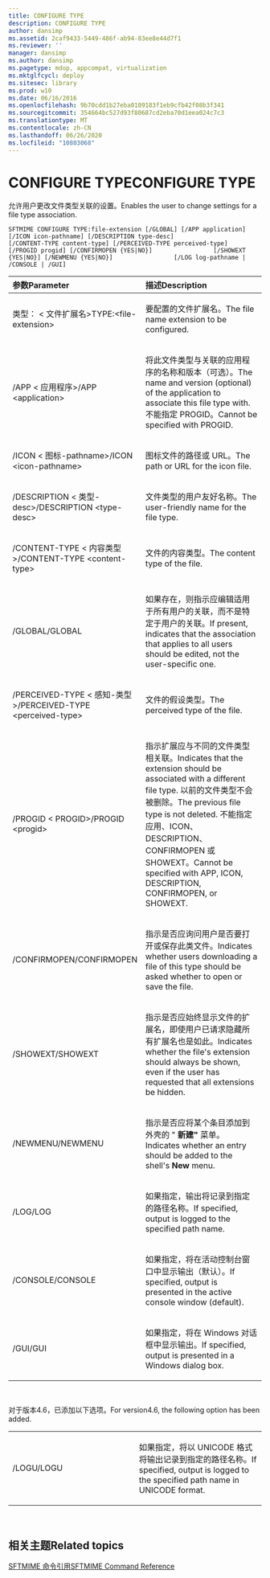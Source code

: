 ```yaml
---
title: CONFIGURE TYPE
description: CONFIGURE TYPE
author: dansimp
ms.assetid: 2caf9433-5449-486f-ab94-83ee8e44d7f1
ms.reviewer: ''
manager: dansimp
ms.author: dansimp
ms.pagetype: mdop, appcompat, virtualization
ms.mktglfcycl: deploy
ms.sitesec: library
ms.prod: w10
ms.date: 06/16/2016
ms.openlocfilehash: 9b70cdd1b27eba0109183f1eb9cfb42f08b3f341
ms.sourcegitcommit: 354664bc527d93f80687cd2eba70d1eea024c7c3
ms.translationtype: MT
ms.contentlocale: zh-CN
ms.lasthandoff: 06/26/2020
ms.locfileid: "10803068"
---
```

# <span data-ttu-id="4396c-103">CONFIGURE TYPE</span><span class="sxs-lookup"><span data-stu-id="4396c-103">CONFIGURE TYPE</span></span>


<span data-ttu-id="4396c-104">允许用户更改文件类型关联的设置。</span><span class="sxs-lookup"><span data-stu-id="4396c-104">Enables the user to change settings for a file type association.</span></span>

`SFTMIME CONFIGURE TYPE:file-extension [/GLOBAL] [/APP application]                 [/ICON icon-pathname] [/DESCRIPTION type-desc]                 [/CONTENT-TYPE content-type] [/PERCEIVED-TYPE perceived-type]                 [/PROGID progid] [/CONFIRMOPEN {YES|NO}]                 [/SHOWEXT {YES|NO}] [/NEWMENU {YES|NO}]                 [/LOG log-pathname | /CONSOLE | /GUI]`

<table>
<colgroup>
<col width="50%" />
<col width="50%" />
</colgroup>
<thead>
<tr class="header">
<th align="left"><span data-ttu-id="4396c-105">参数</span><span class="sxs-lookup"><span data-stu-id="4396c-105">Parameter</span></span></th>
<th align="left"><span data-ttu-id="4396c-106">描述</span><span class="sxs-lookup"><span data-stu-id="4396c-106">Description</span></span></th>
</tr>
</thead>
<tbody>
<tr class="odd">
<td align="left"><p><span data-ttu-id="4396c-107">类型： &lt; 文件扩展名&gt;</span><span class="sxs-lookup"><span data-stu-id="4396c-107">TYPE:&lt;file-extension&gt;</span></span></p></td>
<td align="left"><p><span data-ttu-id="4396c-108">要配置的文件扩展名。</span><span class="sxs-lookup"><span data-stu-id="4396c-108">The file name extension to be configured.</span></span></p></td>
</tr>
<tr class="even">
<td align="left"><p><span data-ttu-id="4396c-109">/APP &lt; 应用程序&gt;</span><span class="sxs-lookup"><span data-stu-id="4396c-109">/APP &lt;application&gt;</span></span></p></td>
<td align="left"><p><span data-ttu-id="4396c-110">将此文件类型与关联的应用程序的名称和版本（可选）。</span><span class="sxs-lookup"><span data-stu-id="4396c-110">The name and version (optional) of the application to associate this file type with.</span></span> <span data-ttu-id="4396c-111">不能指定 PROGID。</span><span class="sxs-lookup"><span data-stu-id="4396c-111">Cannot be specified with PROGID.</span></span></p></td>
</tr>
<tr class="odd">
<td align="left"><p><span data-ttu-id="4396c-112">/ICON &lt; 图标-pathname&gt;</span><span class="sxs-lookup"><span data-stu-id="4396c-112">/ICON &lt;icon-pathname&gt;</span></span></p></td>
<td align="left"><p><span data-ttu-id="4396c-113">图标文件的路径或 URL。</span><span class="sxs-lookup"><span data-stu-id="4396c-113">The path or URL for the icon file.</span></span></p></td>
</tr>
<tr class="even">
<td align="left"><p><span data-ttu-id="4396c-114">/DESCRIPTION &lt; 类型-desc&gt;</span><span class="sxs-lookup"><span data-stu-id="4396c-114">/DESCRIPTION &lt;type-desc&gt;</span></span></p></td>
<td align="left"><p><span data-ttu-id="4396c-115">文件类型的用户友好名称。</span><span class="sxs-lookup"><span data-stu-id="4396c-115">The user-friendly name for the file type.</span></span></p></td>
</tr>
<tr class="odd">
<td align="left"><p><span data-ttu-id="4396c-116">/CONTENT-TYPE &lt; 内容类型&gt;</span><span class="sxs-lookup"><span data-stu-id="4396c-116">/CONTENT-TYPE &lt;content-type&gt;</span></span></p></td>
<td align="left"><p><span data-ttu-id="4396c-117">文件的内容类型。</span><span class="sxs-lookup"><span data-stu-id="4396c-117">The content type of the file.</span></span></p></td>
</tr>
<tr class="even">
<td align="left"><p><span data-ttu-id="4396c-118">/GLOBAL</span><span class="sxs-lookup"><span data-stu-id="4396c-118">/GLOBAL</span></span></p></td>
<td align="left"><p><span data-ttu-id="4396c-119">如果存在，则指示应编辑适用于所有用户的关联，而不是特定于用户的关联。</span><span class="sxs-lookup"><span data-stu-id="4396c-119">If present, indicates that the association that applies to all users should be edited, not the user-specific one.</span></span></p></td>
</tr>
<tr class="odd">
<td align="left"><p><span data-ttu-id="4396c-120">/PERCEIVED-TYPE &lt; 感知-类型&gt;</span><span class="sxs-lookup"><span data-stu-id="4396c-120">/PERCEIVED-TYPE &lt;perceived-type&gt;</span></span></p></td>
<td align="left"><p><span data-ttu-id="4396c-121">文件的假设类型。</span><span class="sxs-lookup"><span data-stu-id="4396c-121">The perceived type of the file.</span></span></p></td>
</tr>
<tr class="even">
<td align="left"><p><span data-ttu-id="4396c-122">/PROGID &lt; PROGID&gt;</span><span class="sxs-lookup"><span data-stu-id="4396c-122">/PROGID &lt;progid&gt;</span></span></p></td>
<td align="left"><p><span data-ttu-id="4396c-123">指示扩展应与不同的文件类型相关联。</span><span class="sxs-lookup"><span data-stu-id="4396c-123">Indicates that the extension should be associated with a different file type.</span></span> <span data-ttu-id="4396c-124">以前的文件类型不会被删除。</span><span class="sxs-lookup"><span data-stu-id="4396c-124">The previous file type is not deleted.</span></span> <span data-ttu-id="4396c-125">不能指定应用、ICON、DESCRIPTION、CONFIRMOPEN 或 SHOWEXT。</span><span class="sxs-lookup"><span data-stu-id="4396c-125">Cannot be specified with APP, ICON, DESCRIPTION, CONFIRMOPEN, or SHOWEXT.</span></span></p></td>
</tr>
<tr class="odd">
<td align="left"><p><span data-ttu-id="4396c-126">/CONFIRMOPEN</span><span class="sxs-lookup"><span data-stu-id="4396c-126">/CONFIRMOPEN</span></span></p></td>
<td align="left"><p><span data-ttu-id="4396c-127">指示是否应询问用户是否要打开或保存此类文件。</span><span class="sxs-lookup"><span data-stu-id="4396c-127">Indicates whether users downloading a file of this type should be asked whether to open or save the file.</span></span></p></td>
</tr>
<tr class="even">
<td align="left"><p><span data-ttu-id="4396c-128">/SHOWEXT</span><span class="sxs-lookup"><span data-stu-id="4396c-128">/SHOWEXT</span></span></p></td>
<td align="left"><p><span data-ttu-id="4396c-129">指示是否应始终显示文件的扩展名，即使用户已请求隐藏所有扩展名也是如此。</span><span class="sxs-lookup"><span data-stu-id="4396c-129">Indicates whether the file's extension should always be shown, even if the user has requested that all extensions be hidden.</span></span></p></td>
</tr>
<tr class="odd">
<td align="left"><p><span data-ttu-id="4396c-130">/NEWMENU</span><span class="sxs-lookup"><span data-stu-id="4396c-130">/NEWMENU</span></span></p></td>
<td align="left"><p><span data-ttu-id="4396c-131">指示是否应将某个条目添加到外壳的 " <strong> 新建" </strong> 菜单。</span><span class="sxs-lookup"><span data-stu-id="4396c-131">Indicates whether an entry should be added to the shell's <strong>New</strong> menu.</span></span></p></td>
</tr>
<tr class="even">
<td align="left"><p><span data-ttu-id="4396c-132">/LOG</span><span class="sxs-lookup"><span data-stu-id="4396c-132">/LOG</span></span></p></td>
<td align="left"><p><span data-ttu-id="4396c-133">如果指定，输出将记录到指定的路径名称。</span><span class="sxs-lookup"><span data-stu-id="4396c-133">If specified, output is logged to the specified path name.</span></span></p></td>
</tr>
<tr class="odd">
<td align="left"><p><span data-ttu-id="4396c-134">/CONSOLE</span><span class="sxs-lookup"><span data-stu-id="4396c-134">/CONSOLE</span></span></p></td>
<td align="left"><p><span data-ttu-id="4396c-135">如果指定，将在活动控制台窗口中显示输出（默认）。</span><span class="sxs-lookup"><span data-stu-id="4396c-135">If specified, output is presented in the active console window (default).</span></span></p></td>
</tr>
<tr class="even">
<td align="left"><p><span data-ttu-id="4396c-136">/GUI</span><span class="sxs-lookup"><span data-stu-id="4396c-136">/GUI</span></span></p></td>
<td align="left"><p><span data-ttu-id="4396c-137">如果指定，将在 Windows 对话框中显示输出。</span><span class="sxs-lookup"><span data-stu-id="4396c-137">If specified, output is presented in a Windows dialog box.</span></span></p></td>
</tr>
</tbody>
</table>

 

<span data-ttu-id="4396c-138">对于版本4.6，已添加以下选项。</span><span class="sxs-lookup"><span data-stu-id="4396c-138">For version4.6, the following option has been added.</span></span>

<table>
<colgroup>
<col width="50%" />
<col width="50%" />
</colgroup>
<tbody>
<tr class="odd">
<td align="left"><p><span data-ttu-id="4396c-139">/LOGU</span><span class="sxs-lookup"><span data-stu-id="4396c-139">/LOGU</span></span></p></td>
<td align="left"><p><span data-ttu-id="4396c-140">如果指定，将以 UNICODE 格式将输出记录到指定的路径名称。</span><span class="sxs-lookup"><span data-stu-id="4396c-140">If specified, output is logged to the specified path name in UNICODE format.</span></span></p></td>
</tr>
</tbody>
</table>

 

## <span data-ttu-id="4396c-141">相关主题</span><span class="sxs-lookup"><span data-stu-id="4396c-141">Related topics</span></span>


[<span data-ttu-id="4396c-142">SFTMIME 命令引用</span><span class="sxs-lookup"><span data-stu-id="4396c-142">SFTMIME Command Reference</span></span>](sftmime--command-reference.md)

 

 





